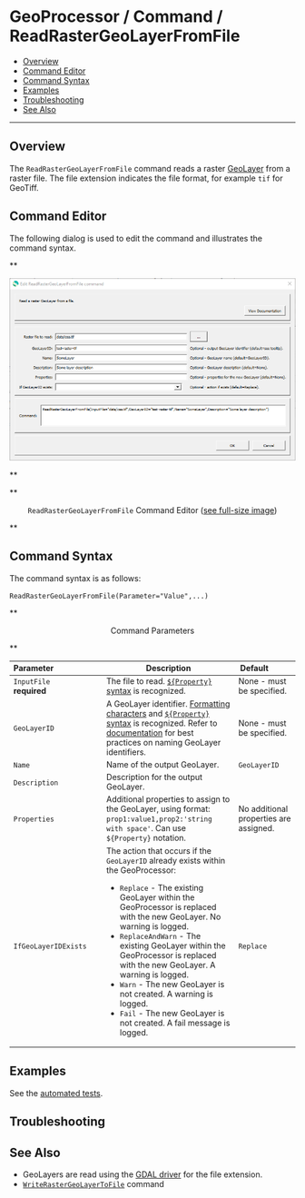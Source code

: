 # GeoProcessor / Command / ReadRasterGeoLayerFromFile #

* [Overview](#overview)
* [Command Editor](#command-editor)
* [Command Syntax](#command-syntax)
* [Examples](#examples)
* [Troubleshooting](#troubleshooting)
* [See Also](#see-also)

-------------------------

## Overview ##

The `ReadRasterGeoLayerFromFile` command reads a raster [GeoLayer](../../introduction/introduction.md#geolayer)
from a raster file.
The file extension indicates the file format, for example `tif` for GeoTiff.


## Command Editor ##

The following dialog is used to edit the command and illustrates the command syntax.

**<p style="text-align: center;">
![ReadRasterGeoLayerFromFile](ReadRasterGeoLayerFromFile.png)
</p>**

**<p style="text-align: center;">
`ReadRasterGeoLayerFromFile` Command Editor (<a href="../ReadRasterGeoLayerFromFile.png">see full-size image</a>)
</p>**

## Command Syntax ##

The command syntax is as follows:

```text
ReadRasterGeoLayerFromFile(Parameter="Value",...)
```
**<p style="text-align: center;">
Command Parameters
</p>**

|**Parameter**&nbsp;&nbsp;&nbsp;&nbsp;&nbsp;&nbsp;&nbsp;&nbsp;&nbsp;&nbsp;&nbsp;&nbsp;&nbsp;&nbsp;&nbsp;&nbsp;&nbsp;&nbsp;&nbsp;&nbsp;&nbsp; | **Description** | **Default**&nbsp;&nbsp;&nbsp;&nbsp;&nbsp;&nbsp;&nbsp;&nbsp;&nbsp;&nbsp; |
| --------------|-----------------|----------------- |
| `InputFile`<br>**required** | The file to read. [`${Property}` syntax](../../introduction/introduction.md#geoprocessor-properties-property) is recognized.| None - must be specified. |
| `GeoLayerID` | A GeoLayer identifier. [Formatting characters](../../introduction/introduction.md#geolayer-property-format-specifiers) and [`${Property}` syntax](../../introduction/introduction.md#geoprocessor-properties-property) is recognized. Refer to [documentation](../../best-practices/geolayer-identifiers.md) for best practices on naming GeoLayer identifiers.| None - must be specified. |
| `Name` | Name of the output GeoLayer. | `GeoLayerID` |
| `Description` | Description for the output GeoLayer. | |
| `Properties` | Additional properties to assign to the GeoLayer, using format: `prop1:value1,prop2:'string with space'`.  Can use `${Property}` notation.  | No additional properties are assigned. |
| `IfGeoLayerIDExists` | The action that occurs if the `GeoLayerID` already exists within the GeoProcessor:<ul><li>`Replace` - The existing GeoLayer within the GeoProcessor is replaced with the new GeoLayer. No warning is logged.</li><li>`ReplaceAndWarn` - The existing GeoLayer within the GeoProcessor is replaced with the new GeoLayer. A warning is logged.</li><li>`Warn` - The new GeoLayer is not created. A warning is logged.</li><li>`Fail` - The new GeoLayer is not created. A fail message is logged.</li></ul> | `Replace` | 

## Examples ##

See the [automated tests](https://github.com/OpenWaterFoundation/owf-app-geoprocessor-python-test/tree/master/test/commands/ReadRasterGeoLayerFromFile).

## Troubleshooting ##

## See Also ##

* GeoLayers are read using the [GDAL driver](https://gdal.org/drivers/raster/index.html) for the file extension.
* [`WriteRasterGeoLayerToFile`](../WriteRasterGeoLayerToFile/WriteRasterGeoLayerToFile.md) command
